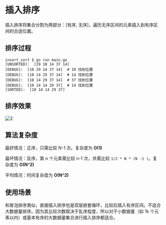 # 插入排序

插入排序将集合分割为两部分：[有序, 无序]，遍历无序区间的元素插入到有序区间的合适位置。

## 排序过程

```shell
insert_sort $ go run main.go
[UNSORTED]:  [29 10 14 37 14]
[DEBUG]:  [10 29 14 37 14]	# 10 找到位置
[DEBUG]:  [10 14 29 37 14]	# 14 找到位置
[DEBUG]:  [10 14 29 37 14]	# 37 找到位置
[DEBUG]:  [10 14 14 29 37]	# 14 找到位置
[SORTED]:  [10 14 14 29 37]
```

## 排序效果

![2](http://p7f8yck57.bkt.clouddn.com/2018-06-13-132125.gif)



## 算法复杂度

最好情况：正序，只需比较 N-1 次。复杂度为 **O(1)**

最坏情况：反序，第 n 个元素需比较 n-1 次，共需比较 `1/2 * N * (N -1 )`。复杂度为 **O(N^2)**

平均情况：时间复杂度为 **O(N^2)**



## 使用场景

和冒泡排序类似，直接插入排序也是双层嵌套循环，比较后插入有序区间。不适合大数据量排序。因为其比较次数取决于乱序程度，所以对于小数据量（如 1k 个元素以内）或基本有序的大数据量集合进行插入排序都适合。





